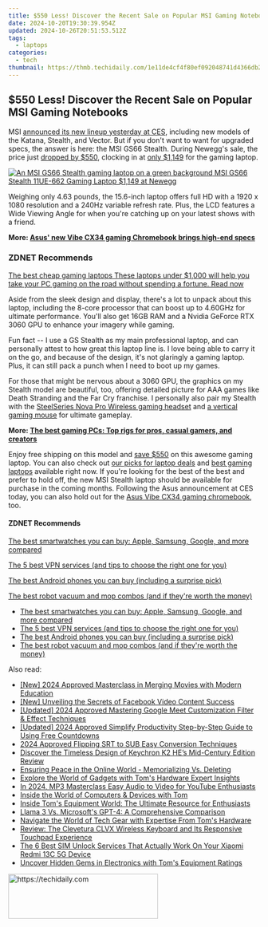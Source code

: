 ```yaml
---
title: $550 Less! Discover the Recent Sale on Popular MSI Gaming Notebooks
date: 2024-10-20T19:30:39.954Z
updated: 2024-10-26T20:51:53.512Z
tags:
  - laptops
categories:
  - tech
thumbnail: https://thmb.techidaily.com/1e11de4cf4f80ef092048741d4366db23f2bbee1459c9f567932a80d4f33ce93.jpg
---
```


## $550 Less! Discover the Recent Sale on Popular MSI Gaming Notebooks

MSI [announced its new lineup yesterday at CES](https://www.zdnet.com/home-and-office/ces-2023-day-2-the-biggest-reveals/), including new models of the Katana, Stealth, and Vector. But if you don't want to want for upgraded specs, the answer is here: the MSI GS66 Stealth. During Newegg's sale, the price just [dropped by $550](https://shop-links.co/link/?exclusive=1&publisher_slug=itechdaily19598&url=https%3A%2F%2Fclick.linksynergy.com%2Fdeeplink%3Fid%3DIokOf8qagZo%26mid%3D44583%26u1%3Dzd-%255F%255FCOM%255FCLICK%255FID%255F%255F-dtp%26murl%3Dhttps%253A%252F%252Fwww.newegg.com%252Fcore-black-msi-gs-series-gs66-stealth-11ue-662-gaming%252Fp%252FN82E16834156377%253F), clocking in at [only $1,149](https://shop-links.co/link/?exclusive=1&publisher_slug=itechdaily19598&url=https%3A%2F%2Fclick.linksynergy.com%2Fdeeplink%3Fid%3DIokOf8qagZo%26mid%3D44583%26u1%3Dzd-%255F%255FCOM%255FCLICK%255FID%255F%255F-dtp%26murl%3Dhttps%253A%252F%252Fwww.newegg.com%252Fcore-black-msi-gs-series-gs66-stealth-11ue-662-gaming%252Fp%252FN82E16834156377%253F) for the gaming laptop.

[![An MSI GS66 Stealth gaming laptop on a green background](https://www.zdnet.com/a/img/resize/098390ab58cca44e8494125eba138e7e6f751d1a/2022/12/13/643f1fa3-4d24-413e-8229-b74dd5872762/msi-gs66-stealth.jpg?auto=webp&fit=crop&height=172.5&width=294) MSI GS66 Stealth 11UE-662 Gaming Laptop $1,149 at Newegg](https://shop-links.co/link/?exclusive=1&publisher_slug=itechdaily19598&url=https%3A%2F%2Fclick.linksynergy.com%2Fdeeplink%3Fid%3DIokOf8qagZo%26mid%3D44583%26u1%3Dzd-%255F%255FCOM%255FCLICK%255FID%255F%255F-dtp%26murl%3Dhttps%253A%252F%252Fwww.newegg.com%252Fcore-black-msi-gs-series-gs66-stealth-11ue-662-gaming%252Fp%252FN82E16834156377%253F)

Weighing only 4.63 pounds, the 15.6-inch laptop offers full HD with a 1920 x 1080 resolution and a 240Hz variable refresh rate. Plus, the LCD features a Wide Viewing Angle for when you're catching up on your latest shows with a friend.

**More: [Asus' new Vibe CX34 gaming Chromebook brings high-end specs](https://www.zdnet.com/article/asus-new-vibe-cx34-gaming-chromebook-brings-some-high-end-specs/)**

### **ZDNET** Recommends

[The best cheap gaming laptops These laptops under $1,000 will help you take your PC gaming on the road without spending a fortune.  Read now](https://www.zdnet.com/article/best-budget-gaming-laptop/)

Aside from the sleek design and display, there's a lot to unpack about this laptop, including the 8-core processor that can boost up to 4.60GHz for ultimate performance. You'll also get 16GB RAM and a Nvidia GeForce RTX 3060 GPU to enhance your imagery while gaming. 

Fun fact -- I use a GS Stealth as my main professional laptop, and can personally attest to how great this laptop line is. I love being able to carry it on the go, and because of the design, it's not glaringly a gaming laptop. Plus, it can still pack a punch when I need to boot up my games.

For those that might be nervous about a 3060 GPU, the graphics on my Stealth model are beautiful, too, offering detailed picture for AAA games like Death Stranding and the Far Cry franchise. I personally also pair my Stealth with the [SteelSeries Nova Pro Wireless gaming headset](https://prf.hn/click/camref:1101l9Prx/pubref:zd-%5F%5FCOM%5FCLICK%5FID%5F%5F-dtp/destination:https%3A%2F%2Fsteelseries.com%2Fgaming-headsets%2Farctis-nova-pro-wireless%3F) and [a vertical gaming mouse](https://buy.geni.us/Proxy.ashx?TSID=368250&GR%5FURL=https%3A%2F%2Fwww.amazon.com%2FErgonomic-Programmable-Buttons-Vertical-PC-Sports%2Fdp%2FB07THFMNQ2%2F%3Ftag%3Dzd-buy-button-20%26ascsubtag%3D%5F%5FCOM%5FCLICK%5FID%5F%5F%7C5c5ae517-491a-4bb0-8307-9525aa468eb4%7Cdtp&dtb=1) for ultimate gameplay.

**More: [The best gaming PCs: Top rigs for pros, casual gamers, and creators](https://www.zdnet.com/home-and-office/home-entertainment/best-gaming-pc/)**

Enjoy free shipping on this model and [save $550](https://shop-links.co/link/?exclusive=1&publisher_slug=itechdaily19598&url=https%3A%2F%2Fclick.linksynergy.com%2Fdeeplink%3Fid%3DIokOf8qagZo%26mid%3D44583%26u1%3Dzd-%255F%255FCOM%255FCLICK%255FID%255F%255F-dtp%26murl%3Dhttps%253A%252F%252Fwww.newegg.com%252Fcore-black-msi-gs-series-gs66-stealth-11ue-662-gaming%252Fp%252FN82E16834156377%253F) on this awesome gaming laptop. You can also check out [our picks for laptop deals](https://www.zdnet.com/article/laptop-deals/) and [best gaming laptops](https://www.zdnet.com/article/best-gaming-laptop/) available right now. If you're looking for the best of the best and prefer to hold off, the new MSI Stealth laptop should be available for purchase in the coming months. Following the Asus announcement at CES today, you can also hold out for the [Asus Vibe CX34 gaming chromebook](https://www.zdnet.com/article/asus-new-vibe-cx34-gaming-chromebook-brings-some-high-end-specs/), too.

#### **ZDNET** Recommends

[The best smartwatches you can buy: Apple, Samsung, Google, and more compared](https://www.zdnet.com/article/best-smartwatch/ "The best smartwatches you can buy: Apple, Samsung, Google, and more compared")

[The 5 best VPN services (and tips to choose the right one for you)](https://www.zdnet.com/article/best-vpn/ "The 5 best VPN services (and tips to choose the right one for you)")

[The best Android phones you can buy (including a surprise pick)](https://www.zdnet.com/article/best-android-phone/ "The best Android phones you can buy (including a surprise pick)")

[The best robot vacuum and mop combos (and if they're worth the money)](https://www.zdnet.com/article/best-robot-vacuum-mop/ "The best robot vacuum and mop combos (and if they're worth the money)")

* [The best smartwatches you can buy: Apple, Samsung, Google, and more compared](https://www.zdnet.com/article/best-smartwatch/ "The best smartwatches you can buy: Apple, Samsung, Google, and more compared")
* [The 5 best VPN services (and tips to choose the right one for you)](https://www.zdnet.com/article/best-vpn/ "The 5 best VPN services (and tips to choose the right one for you)")
* [The best Android phones you can buy (including a surprise pick)](https://www.zdnet.com/article/best-android-phone/ "The best Android phones you can buy (including a surprise pick)")
* [The best robot vacuum and mop combos (and if they're worth the money)](https://www.zdnet.com/article/best-robot-vacuum-mop/ "The best robot vacuum and mop combos (and if they're worth the money)")

<ins class="adsbygoogle"
     style="display:block"
     data-ad-format="autorelaxed"
     data-ad-client="ca-pub-7571918770474297"
     data-ad-slot="1223367746"></ins>

<ins class="adsbygoogle"
     style="display:block"
     data-ad-client="ca-pub-7571918770474297"
     data-ad-slot="8358498916"
     data-ad-format="auto"
     data-full-width-responsive="true"></ins>

<span class="atpl-alsoreadstyle">Also read:</span>
<div><ul>
<li><a href="https://fox-friendly.techidaily.com/new-2024-approved-masterclass-in-merging-movies-with-modern-education/"><u>[New] 2024 Approved Masterclass in Merging Movies with Modern Education</u></a></li>
<li><a href="https://facebook-videos.techidaily.com/new-unveiling-the-secrets-of-facebook-video-content-success/"><u>[New] Unveiling the Secrets of Facebook Video Content Success</u></a></li>
<li><a href="https://screen-recording.techidaily.com/updated-2024-approved-mastering-google-meet-customization-filter-and-effect-techniques/"><u>[Updated] 2024 Approved Mastering Google Meet Customization Filter & Effect Techniques</u></a></li>
<li><a href="https://article-tips.techidaily.com/updated-2024-approved-simplify-productivity-step-by-step-guide-to-using-free-countdowns/"><u>[Updated] 2024 Approved Simplify Productivity Step-by-Step Guide to Using Free Countdowns</u></a></li>
<li><a href="https://some-knowledge.techidaily.com/2024-approved-flipping-srt-to-sub-easy-conversion-techniques/"><u>2024 Approved Flipping SRT to SUB Easy Conversion Techniques</u></a></li>
<li><a href="https://hardware-reviews.techidaily.com/discover-the-timeless-design-of-keychron-k2-hes-mid-century-edition-review/"><u>Discover the Timeless Design of Keychron K2 HE’s Mid-Century Edition Review</u></a></li>
<li><a href="https://facebook.techidaily.com/ensuring-peace-in-the-online-world-memorializing-vs-deleting/"><u>Ensuring Peace in the Online World - Memorializing Vs. Deleting</u></a></li>
<li><a href="https://hardware-reviews.techidaily.com/explore-the-world-of-gadgets-with-toms-hardware-expert-insights/"><u>Explore the World of Gadgets with Tom's Hardware Expert Insights</u></a></li>
<li><a href="https://youtube-help.techidaily.com/in-2024-mp3-masterclass-easy-audio-to-video-for-youtube-enthusiasts/"><u>In 2024, MP3 Masterclass Easy Audio to Video for YouTube Enthusiasts</u></a></li>
<li><a href="https://hardware-reviews.techidaily.com/inside-the-world-of-computers-and-devices-with-tom/"><u>Inside the World of Computers & Devices with Tom</u></a></li>
<li><a href="https://hardware-reviews.techidaily.com/inside-toms-equipment-world-the-ultimate-resource-for-enthusiasts/"><u>Inside Tom's Equipment World: The Ultimate Resource for Enthusiasts</u></a></li>
<li><a href="https://tech-revival.techidaily.com/llama-3-vs-microsofts-gpt-4-a-comprehensive-comparison/"><u>Llama 3 Vs. Microsoft's GPT-4: A Comprehensive Comparison</u></a></li>
<li><a href="https://hardware-reviews.techidaily.com/navigate-the-world-of-tech-gear-with-expertise-from-toms-hardware/"><u>Navigate the World of Tech Gear with Expertise From Tom's Hardware</u></a></li>
<li><a href="https://hardware-reviews.techidaily.com/review-the-clevetura-clvx-wireless-keyboard-and-its-responsive-touchpad-experience/"><u>Review: The Clevetura CLVX Wireless Keyboard and Its Responsive Touchpad Experience</u></a></li>
<li><a href="https://sim-unlock.techidaily.com/the-6-best-sim-unlock-services-that-actually-work-on-your-xiaomi-redmi-13c-5g-device-by-drfone-android/"><u>The 6 Best SIM Unlock Services That Actually Work On Your Xiaomi Redmi 13C 5G Device</u></a></li>
<li><a href="https://hardware-reviews.techidaily.com/uncover-hidden-gems-in-electronics-with-toms-equipment-ratings/"><u>Uncover Hidden Gems in Electronics with Tom's Equipment Ratings</u></a></li>
</ul></div>

<!-- affiliate ads begin -->
<a href="https://aligracehair.sjv.io/c/5597632/2016143/19272" target="_top" id="2016143">
  <img src="//a.impactradius-go.com/display-ad/19272-2016143" border="0" alt="https://techidaily.com" width="300" height="90"/>
</a>
<img height="0" width="0" src="https://aligracehair.sjv.io/i/5597632/2016143/19272" style="position:absolute;visibility:hidden;" border="0" />
<!-- affiliate ads end -->

